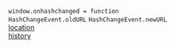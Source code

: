 `window.onhashchanged = function`       
`HashChangeEvent.oldURL`
`HashChangeEvent.newURL`        
[location](https://developer.mozilla.org/zh-CN/docs/Web/API/Location)       
[history](https://developer.mozilla.org/zh-CN/docs/Web/API/History)
